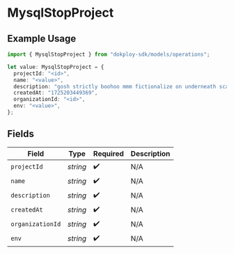 # MysqlStopProject

## Example Usage

```typescript
import { MysqlStopProject } from "dokploy-sdk/models/operations";

let value: MysqlStopProject = {
  projectId: "<id>",
  name: "<value>",
  description: "gosh strictly boohoo mmm fictionalize on underneath scaffold",
  createdAt: "1725203449369",
  organizationId: "<id>",
  env: "<value>",
};
```

## Fields

| Field              | Type               | Required           | Description        |
| ------------------ | ------------------ | ------------------ | ------------------ |
| `projectId`        | *string*           | :heavy_check_mark: | N/A                |
| `name`             | *string*           | :heavy_check_mark: | N/A                |
| `description`      | *string*           | :heavy_check_mark: | N/A                |
| `createdAt`        | *string*           | :heavy_check_mark: | N/A                |
| `organizationId`   | *string*           | :heavy_check_mark: | N/A                |
| `env`              | *string*           | :heavy_check_mark: | N/A                |